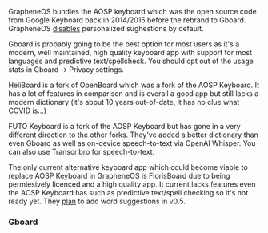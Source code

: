 GrapheneOS bundles the AOSP keyboard which was the open source code from Google Keyboard back in 2014/2015 before the rebrand to Gboard. GrapheneOS [disables](https://grapheneos.org/features#:~:text=personalized%20keyboard%20suggestions%20based%20on%20gathering%20input%20history%20are%20disabled%20by%20default) personalized sughestions by default.

Gboard is probably going to be the best option for most users as it's a modern, well maintained, high quality keyboard app with support for most languages and predictive text/spellcheck. You should opt out of the usage stats in Gboard -> Privacy settings.

HeliBoard is a fork of OpenBoard which was a fork of the AOSP Keyboard. It has a lot of features in comparison and is overall a good app but still lacks a modern dictionary (it's about 10 years out-of-date, it has no clue what COVID is...)

FUTO Keyboard is a fork of the AOSP Keyboard but has gone in a very different direction to the other forks. They've added a better dictionary than even Gboard as well as on-device speech-to-text via OpenAI Whisper. You can also use Transcribro for speech-to-text.


The only current alternative keyboard app which could become viable to replace AOSP Keyboard in GrapheneOS is FlorisBoard due to being permiesively licenced and a high quality app. It current lacks features even the AOSP Keyboard has such as predictive text/spell checking so it's not ready yet. They [plan](https://github.com/florisboard/florisboard/blob/main/ROADMAP.md#05) to add word suggestions in v0.5. 


### Gboard
